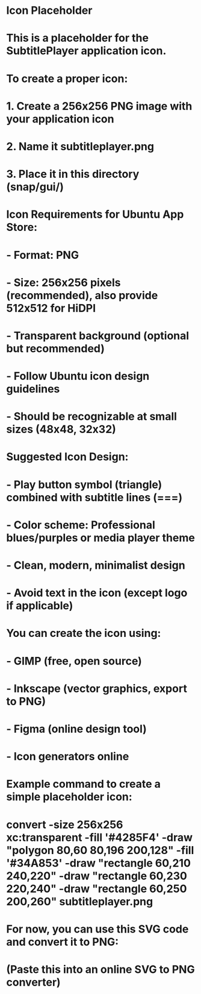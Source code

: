 # Icon Placeholder
# 
# This is a placeholder for the SubtitlePlayer application icon.
# 
# To create a proper icon:
# 1. Create a 256x256 PNG image with your application icon
# 2. Name it subtitleplayer.png
# 3. Place it in this directory (snap/gui/)
# 
# Icon Requirements for Ubuntu App Store:
# - Format: PNG
# - Size: 256x256 pixels (recommended), also provide 512x512 for HiDPI
# - Transparent background (optional but recommended)
# - Follow Ubuntu icon design guidelines
# - Should be recognizable at small sizes (48x48, 32x32)
# 
# Suggested Icon Design:
# - Play button symbol (triangle) combined with subtitle lines (===)
# - Color scheme: Professional blues/purples or media player theme
# - Clean, modern, minimalist design
# - Avoid text in the icon (except logo if applicable)
# 
# You can create the icon using:
# - GIMP (free, open source)
# - Inkscape (vector graphics, export to PNG)
# - Figma (online design tool)
# - Icon generators online
# 
# Example command to create a simple placeholder icon:
# convert -size 256x256 xc:transparent -fill '#4285F4' -draw "polygon 80,60 80,196 200,128" -fill '#34A853' -draw "rectangle 60,210 240,220" -draw "rectangle 60,230 220,240" -draw "rectangle 60,250 200,260" subtitleplayer.png

# For now, you can use this SVG code and convert it to PNG:
# (Paste this into an online SVG to PNG converter)
#
# <svg width="256" height="256" xmlns="http://www.w3.org/2000/svg">
#   <rect width="256" height="256" fill="#4285F4" rx="40"/>
#   <polygon points="90,70 90,186 200,128" fill="white"/>
#   <rect x="60" y="200" width="180" height="8" fill="white" rx="2"/>
#   <rect x="60" y="215" width="160" height="8" fill="white" rx="2"/>
#   <rect x="60" y="230" width="140" height="8" fill="white" rx="2"/>
# </svg>
